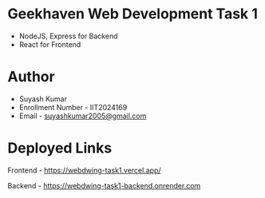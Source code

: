 # Geekhaven Web Development Task 1

- NodeJS, Express for Backend
- React for Frontend

# Author

- Suyash Kumar
- Enrollment Number - IIT2024169
- Email - suyashkumar2005@gmail.com

# Deployed Links

Frontend - https://webdwing-task1.vercel.app/

Backend - https://webdwing-task1-backend.onrender.com
